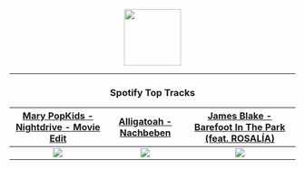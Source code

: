 <p align="center">
  <a href="https://www.tobiasmichael.de">
    <img src="https://tm-website-static.s3.eu-central-1.amazonaws.com/logo.png" width="100" height="100"/>
  </a>
</p>

---

<h3 align="center">Spotify Top Tracks</h3>

[Mary PopKids - Nightdrive - Movie Edit](https://open.spotify.com/track/17NTapzhAZ94L85mrEXXKt)|[Alligatoah - Nachbeben](https://open.spotify.com/track/11sK6e6vCnbIznpH3NfIFA)|[James Blake - Barefoot In The Park (feat. ROSALÍA)](https://open.spotify.com/track/3rDIv69iKUGLFAScfHwCYd)
:---:|:----:|:----:
<img src="https://i.scdn.co/image/ab67616d00001e0223583c0a4dc1c7faeb07eb2e"/>|<img src="https://i.scdn.co/image/ab67616d00001e025093acd5057e8b4f4f480475"/>|<img src="https://i.scdn.co/image/ab67616d00001e02534dc6aebb7cf3c04e410cc6"/>